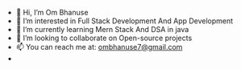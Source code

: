 - 👋 Hi, I’m Om Bhanuse
- 👀 I’m interested in Full Stack Development And App Development
- 🌱 I’m currently learning Mern Stack And DSA in java
- 💞️ I’m looking to collaborate on Open-source projects
- 📫 You can reach me at: ombhanuse7@gmail.com
- 




<!---
OMBHANUSE1234/OMBHANUSE1234 is a ✨ special ✨ repository because its `README.md` (this file) appears on your GitHub profile.
You can click the Preview link to take a look at your changes.
--->
